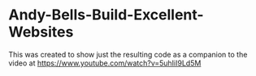 # Andy-Bells-Build-Excellent-Websites
This was created to show just the resulting code as a companion to the video at https://www.youtube.com/watch?v=5uhIiI9Ld5M
